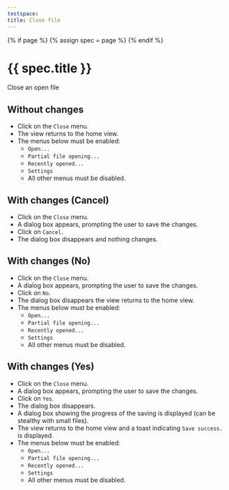 ```yaml
---
testspace:
title: Close file
---
```


{% if page %} {% assign spec = page %} {% endif %}

# {{ spec.title }}
Close an open file

## Without changes
- Click on the `Close` menu.
- The view returns to the home view.
- The menus below must be enabled:
   - `Open...`
   - `Partial file opening...`
   - `Recently opened...`
   - `Settings`
   - All other menus must be disabled.

## With changes (Cancel)
- Click on the `Close` menu.
- A dialog box appears, prompting the user to save the changes.
- Click on `Cancel`.
- The dialog box disappears and nothing changes.

## With changes (No)
- Click on the `Close` menu.
- A dialog box appears, prompting the user to save the changes.
- Click on `No`.
- The dialog box disappears the view returns to the home view.
- The menus below must be enabled:
   - `Open...`
   - `Partial file opening...`
   - `Recently opened...`
   - `Settings`
   - All other menus must be disabled.
   
   
## With changes (Yes)
- Click on the `Close` menu.
- A dialog box appears, prompting the user to save the changes.
- Click on `Yes`.
- The dialog box disappears.
- A dialog box showing the progress of the saving is displayed (can be stealthy with small files).
- The view returns to the home view and a toast indicating `Save success.` is displayed.
- The menus below must be enabled:
   - `Open...`
   - `Partial file opening...`
   - `Recently opened...`
   - `Settings`
   - All other menus must be disabled.